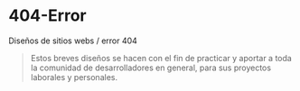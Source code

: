 # 404-Error

Diseños de sitios webs / error 404
> Estos breves diseños se hacen con el fin de practicar y aportar a toda la comunidad de desarrolladores en general, para sus proyectos laborales y personales.
